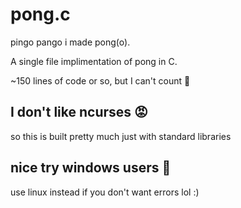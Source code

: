 # pong.c
pingo pango i made pong(o).

A single file implimentation of pong in C.

~150 lines of code or so, but I can't count :clown_face:

## I don't like ncurses :rage:
so this is built pretty much just with standard libraries

## nice try windows users :slightly_smiling_face:	

use linux instead if you don't want errors lol :)
